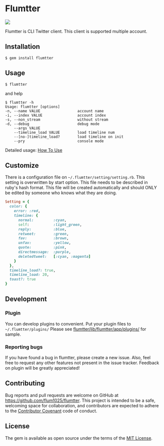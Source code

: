 # Flumtter

![](https://github.com/flum1025/flumtter/wiki/images/main.png)

Flumtter is CLI Twitter client.
This client is supported multiple account.

## Installation
    $ gem install flumtter

## Usage
    $ flumtter
and help

    $ flumtter -h
    Usage: flumtter [options]
    -n, --name VALUE                 account name
    -i, --index VALUE                account index
    -s, --non_stream                 without stream
    -d, --debug                      debug mode
        --args VALUE
        --timeline_load VALUE        load timeline num
        --[no-]timeline_load?        load timeline on init
        --pry                        console mode

Detailed usage: [How To Use](https://github.com/flum1025/flumtter/wiki/How-To-Use)

## Customize
There is a configuration file on `~/.flumtter/setting/setting.rb`. This setting is overwritten by start option. This file needs to be described in ruby's hash format. This file will be created automatically and should ONLY be edited by someone who knows what they are doing.

```ruby
Setting = {
  color: {
    error: :red,
    timeline: {
      normal:         :cyan,
      self:           :light_green,
      reply:          :blue,
      retweet:        :green,
      fav:            :brown,
      unfav:          :yellow,
      quote:          :pink,
      directmessage:  :purple,
      deletedtweet:   [:cyan, :magenta]
    }
  },
  timeline_load?: true,
  timeline_load: 20,
  toast?: true
}
```

## Development
### Plugin
You can develop plugins to convenient.
Put your plugin files to `~/.flumtter/plugins/`
Please see [flumtter/lib/flumtter/app/plugins/](https://github.com/flum1025/flumtter/tree/v5/lib/flumtter/app/plugins) for sample.

### Reporting bugs
If you have found a bug in flumtter, please create a new issue.
Also, feel free to request any other features not present in the issue tracker.
Feedback on plugin will be greatly appreciated!

## Contributing
Bug reports and pull requests are welcome on GitHub at https://github.com/flum1025/flumtter. This project is intended to be a safe, welcoming space for collaboration, and contributors are expected to adhere to the [Contributor Covenant](http://contributor-covenant.org) code of conduct.

## License
The gem is available as open source under the terms of the [MIT License](http://opensource.org/licenses/MIT).
